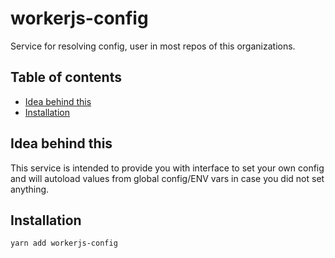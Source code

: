 # workerjs-config

Service for resolving config, user in most repos of this organizations. 

## Table of contents

<!-- vim-markdown-toc GFM -->

* [Idea behind this](#idea-behind-this)
* [Installation](#installation)

<!-- vim-markdown-toc -->

## Idea behind this

This service is intended to provide you with interface to set your own config and will autoload values from global config/ENV vars in case you did not set anything. 

## Installation

```bash
yarn add workerjs-config
```

